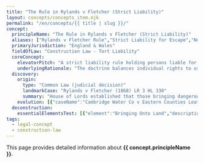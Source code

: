 ```yaml
---
title: "The Rule in Rylands v Fletcher (Strict Liability)"
layout: concepts/concepts_item.njk
permalink: "/en/concepts/{{ title | slug }}/"
concept:
  principleName: "The Rule in Rylands v Fletcher (Strict Liability)"
  aliases: ["Rylands v Fletcher Rule","Strict Liability for Escape","Non-Natural Use Liability","Escape Doctrine"]
  primaryJurisdiction: "England & Wales"
  fieldOfLaw: "Construction Law - Tort Liability"
  coreConcept:
    elevatorPitch: "A strict liability rule holding persons liable for damage caused when dangerous substances escape from their land during non-natural use, regardless of fault or negligence - creating absolute liability for certain construction activities involving hazardous materials or operations."
    underlyingRationale: "The doctrine balances individual rights to use land freely against neighbors' rights to be protected from extraordinary risks. It places liability on those who create exceptional dangers for profit or benefit, ensuring victims can recover without proving negligence."
  discovery:
    origin:
      type: "Common Law (judicial decision)"
      landmarkCase: "Rylands v Fletcher (1868) LR 3 HL 330"
      summary: "House of Lords established that those bringing dangerous substances onto land for non-natural use are strictly liable for damage caused by escape, regardless of fault. Fletcher's mill flooded when Rylands' reservoir burst through abandoned mine shafts."
    evolution: [{"caseName":"Cambridge Water Co v Eastern Counties Leather [1994] 2 AC 264","year":1994,"contribution":"House of Lords modernized the rule by requiring reasonable foreseeability of damage type, limiting strict liability while maintaining core principle for industrial activities."},{"caseName":"Transco plc v Stockport MBC [2003] UKHL 61","year":2003,"contribution":"House of Lords clarified 'non-natural use' test, emphasizing extraordinary risk creation rather than mere artificiality, and rejected calls to abolish the rule entirely."},{"caseName":"Stannard v Gore [2012] EWCA Civ 1248","year":2012,"contribution":"Court of Appeal applied rule to fire spreading from deliberate burning of tires, confirming continued relevance for construction activities involving fire or combustible materials."}]
  deconstruction:
    essentialElementsTest: [{"element":"Bringing Onto Land","description":"The defendant must have brought or accumulated something on their land that was not naturally present, including materials, substances, or artificial structures."},{"element":"Non-Natural Use","description":"The use must create extraordinary risk to neighbors - assessed by whether it brings special hazards beyond those associated with ordinary use of land in the locality."},{"element":"Escape","description":"The dangerous thing must escape from the defendant's control and beyond the land where they had right to keep it, causing damage to neighboring property."},{"element":"Foreseeable Damage Type","description":"Following Cambridge Water, the type of damage caused must be reasonably foreseeable, though the specific incident or extent need not be foreseeable."}]
tags: 
  - legal-concept
  - construction-law
---
```


This page provides detailed information about **{{ concept.principleName }}**.
